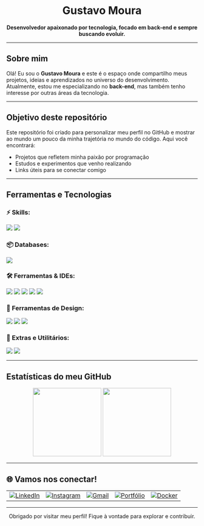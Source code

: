 <h1 align="center">Gustavo Moura</h1>

<p align="center">
  <strong>Desenvolvedor apaixonado por tecnologia, focado em back-end e sempre buscando evoluir.</strong>
</p>

---

## Sobre mim

Olá! Eu sou o **Gustavo Moura** e este é o espaço onde compartilho meus projetos, ideias e aprendizados no universo do desenvolvimento. Atualmente, estou me especializando no **back-end**, mas também tenho interesse por outras áreas da tecnologia.

---

##  Objetivo deste repositório

Este repositório foi criado para personalizar meu perfil no GitHub e mostrar ao mundo um pouco da minha trajetória no mundo do código. Aqui você encontrará:

- Projetos que refletem minha paixão por programação  
- Estudos e experimentos que venho realizando  
- Links úteis para se conectar comigo

---

##  Ferramentas e Tecnologias

### ⚡ Skills:
<p>
  <img src="https://img.shields.io/badge/Python-3670A0?style=for-the-badge&logo=python&logoColor=ffdd54"/>
  <img src="https://img.shields.io/badge/HTML5-E34F26?style=for-the-badge&logo=html5&logoColor=white"/>
</p>

### 📦 Databases:
<p>
  <img src="https://img.shields.io/badge/MySQL-005C84?style=for-the-badge&logo=mysql&logoColor=white"/>
</p>

### 🛠️ Ferramentas & IDEs:
<p>
  <img src="https://img.shields.io/badge/VS%20Code-0078d7?style=for-the-badge&logo=visual%20studio%20code&logoColor=white"/>
  <img src="https://img.shields.io/badge/PyCharm-143?style=for-the-badge&logo=pycharm&logoColor=white&color=black"/>
  <img src="https://img.shields.io/badge/GitHub-181717?style=for-the-badge&logo=github&logoColor=white"/>
  <img src="https://img.shields.io/badge/Google%20Colab-F9AB00?style=for-the-badge&logo=googlecolab&logoColor=white"/>
   <img src="https://img.shields.io/badge/brModelo-003B57?style=for-the-badge&logo=data&logoColor=white"/>
</p>

### 🎨 Ferramentas de Design:
<p>
  <img src="https://img.shields.io/badge/Figma-F24E1E?style=for-the-badge&logo=figma&logoColor=white"/>
  <img src="https://img.shields.io/badge/Canva-00C4CC?style=for-the-badge&logo=canva&logoColor=white"/>
  <img src="https://img.shields.io/badge/Miro-050038?style=for-the-badge&logo=miro&logoColor=yellow"/>
</p>

### 🧩 Extras e Utilitários:
<p>
  <img src="https://img.shields.io/badge/XAMPP-FB7A24?style=for-the-badge&logo=xampp&logoColor=white"/>
  <img src="https://img.shields.io/badge/Discord-5865F2?style=for-the-badge&logo=discord&logoColor=white"/>
</p>

---

##  Estatísticas do meu GitHub
<div align="center">
  <img height="180em" src="https://github-readme-stats.vercel.app/api?username=gustavomouradevbr&show_icons=true&theme=dracula&include_all_commits=true&cache_seconds=1800"/>
  <img height="180em" src="https://github-readme-stats.vercel.app/api/top-langs/?username=gustavomouradevbr&layout=normal&langs_count=10&theme=dracula"/>
</div>

---

## 🌐 Vamos nos conectar!
<table align="center">
  <tr>
    <td>
      <a href="https://www.linkedin.com/in/gustavo-mouradev" target="_blank" rel="noopener noreferrer">
        <img src="https://img.shields.io/badge/LinkedIn-0077B5?style=for-the-badge&logo=linkedin&logoColor=white" alt="LinkedIn"/>
      </a>
    </td>
    <td>
      <a href="https://www.instagram.com/mmouradesignerx/" target="_blank" rel="noopener noreferrer">
        <img src="https://img.shields.io/badge/Instagram-E4405F?style=for-the-badge&logo=instagram&logoColor=white" alt="Instagram"/>
      </a>
    </td>
    <td>
      <a href="https://mail.google.com/mail/?view=cm&fs=1&to=gustavoomoura10@gmail.com" target="_blank" rel="noopener noreferrer">
        <img src="https://img.shields.io/badge/Gmail-D14836?style=for-the-badge&logo=gmail&logoColor=white" alt="Gmail"/>
      </a>
    </td>
    <td>
      <a href="https://gustavomouradevbr.netlify.app/" target="_blank" rel="noopener noreferrer">
        <img src="https://img.shields.io/badge/Portfólio-000?style=for-the-badge&logo=github&logoColor=white" alt="Portfólio"/>
      </a>
    </td>
    <td>
      <a href="https://hub.docker.com/u/gustavomouradevbr" target="_blank" rel="noopener noreferrer">
        <img src="https://img.shields.io/badge/Docker-2496ED?style=for-the-badge&logo=docker&logoColor=white" alt="Docker"/>
      </a>
    </td>
  </tr>
</table>

---

<p align="center"> Obrigado por visitar meu perfil! Fique à vontade para explorar e contribuir. </p>

